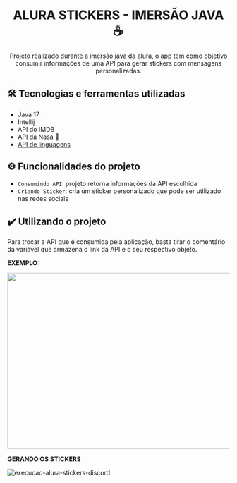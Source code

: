 <div align="center">
  <h1>ALURA STICKERS - IMERSÃO JAVA ☕</h1>
  <p>Projeto realizado durante a imersão java da alura, o app tem como objetivo consumir informações de uma API para gerar stickers com mensagens personalizadas. </p>
</div>

## 🛠️ Tecnologias e ferramentas utilizadas

- Java 17
- Intellij
- API do IMDB
- API da Nasa 🚀
- [API de linguagens](https://github.com/LucasNogue/api-linguagens)

## ⚙️ Funcionalidades do projeto

- `Consumindo API`: projeto retorna informações da API escolhida
- `Criando Sticker`: cria um sticker personalizado que pode ser utilizado nas redes sociais 

## ✔️ Utilizando o projeto

Para trocar a API que é consumida pela aplicação, basta tirar o comentário da variável que armazena o link da API e o seu respectivo objeto.

**EXEMPLO:**


<img src="https://user-images.githubusercontent.com/94400696/181140763-21f9083f-fcb1-45fa-bb0c-c441b556a558.png" height="400px" width="1020px">


**GERANDO OS STICKERS**


![execucao-alura-stickers-discord ](https://user-images.githubusercontent.com/94400696/181141542-fd64f495-f718-4aee-9012-13ffc31a0e24.gif)
    
